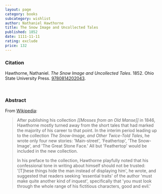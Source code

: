 ```yaml
---
layout: page
category: books
subcategory: wishlist
author: Nathaniel Hawthorne
title: The Snow Image and Uncollected Tales
published: 1852
date: 1111-11-11
rating: exclude
price: 132
---
```


### Citation

Hawthorne, Nathaniel. *The Snow Image and Uncollected Tales*. 1852. Ohio State University Press. [9780814202043](https://ohiostatepress.org/books/BookPages/HawthorneCentenary.htm).

<br>

### Abstract

From [Wikipedia](https://en.m.wikipedia.org/wiki/The_Snow-Image,_and_Other_Twice-Told_Tales):

> After publishing his collection _[[Mosses from an Old Manse]]_ in 1846, Hawthorne mostly turned away from the short tales that had marked the majority of his career to that point. In the interim period leading up to the collection _The Snow-Image, and Other Twice-Told Tales_, he wrote only four new stories: 'Main-street', 'Feathertop', 'The Snow-Image', and 'The Great Stone Face.' All but 'Feathertop' would be included in the new collection.
>
> In his preface to the collection, Hawthorne playfully noted that his confessional tone in writing about himself should not be trusted: '[T]hese things hide the man instead of displaying him', he wrote, and suggested that readers seeking 'essential traits' of the author 'must make quite another kind of inquest', specifically that 'you must look through the whole range of his fictitious characters, good and evil.'
